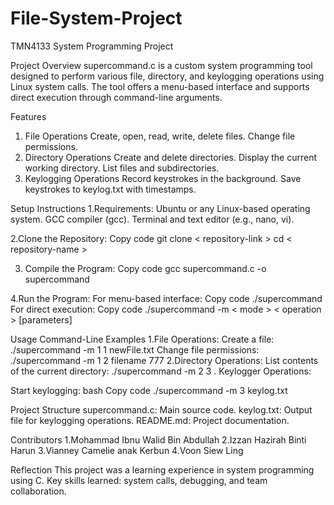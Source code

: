 # File-System-Project
TMN4133 System Programming Project

Project Overview
supercommand.c is a custom system programming tool designed to perform various file, directory, and keylogging operations using Linux system calls. The tool offers a menu-based interface and supports direct execution through command-line arguments.

Features
1. File Operations
Create, open, read, write, delete files.
Change file permissions.
3. Directory Operations
Create and delete directories.
Display the current working directory.
List files and subdirectories.
4. Keylogging Operations
Record keystrokes in the background.
Save keystrokes to keylog.txt with timestamps.

Setup Instructions
1.Requirements:
Ubuntu or any Linux-based operating system.
GCC compiler (gcc).
Terminal and text editor (e.g., nano, vi).

2.Clone the Repository:
Copy code
git clone < repository-link >
cd < repository-name >

3. Compile the Program:
Copy code
gcc supercommand.c -o supercommand

4.Run the Program:
For menu-based interface:
Copy code
./supercommand
For direct execution:
Copy code
./supercommand -m < mode > < operation > [parameters]

Usage
Command-Line Examples
1.File Operations:
Create a file:
./supercommand -m 1 1 newFile.txt
Change file permissions:
./supercommand -m 1 2 filename 777
2.Directory Operations:
List contents of the current directory:
./supercommand -m 2 3 .
Keylogger Operations:

Start keylogging:
bash
Copy code
./supercommand -m 3 keylog.txt

Project Structure
supercommand.c: Main source code.
keylog.txt: Output file for keylogging operations.
README.md: Project documentation.

Contributors
1.Mohammad Ibnu Walid Bin Abdullah
2.Izzan Hazirah Binti Harun
3.Vianney Camelie anak Kerbun
4.Voon Siew Ling

Reflection
This project was a learning experience in system programming using C.
Key skills learned: system calls, debugging, and team collaboration.
